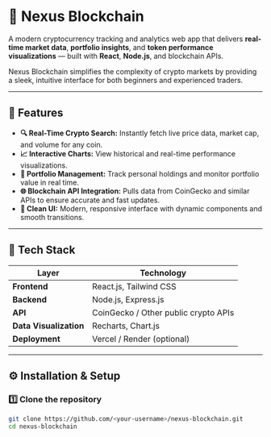 # 💠 Nexus Blockchain

A modern cryptocurrency tracking and analytics web app that delivers **real-time market data**, **portfolio insights**, and **token performance visualizations** — built with **React**, **Node.js**, and blockchain APIs.  

Nexus Blockchain simplifies the complexity of crypto markets by providing a sleek, intuitive interface for both beginners and experienced traders.

---

## 🚀 Features

- **🔍 Real-Time Crypto Search:** Instantly fetch live price data, market cap, and volume for any coin.  
- **📈 Interactive Charts:** View historical and real-time performance visualizations.  
- **💼 Portfolio Management:** Track personal holdings and monitor portfolio value in real time.  
- **🌐 Blockchain API Integration:** Pulls data from CoinGecko and similar APIs to ensure accurate and fast updates.  
- **🎨 Clean UI:** Modern, responsive interface with dynamic components and smooth transitions.  

---

## 🧠 Tech Stack

| Layer | Technology |
|-------|-------------|
| **Frontend** | React.js, Tailwind CSS |
| **Backend** | Node.js, Express.js |
| **API** | CoinGecko / Other public crypto APIs |
| **Data Visualization** | Recharts, Chart.js |
| **Deployment** | Vercel / Render (optional) |

---

## ⚙️ Installation & Setup

### 1️⃣ Clone the repository
```bash
git clone https://github.com/<your-username>/nexus-blockchain.git
cd nexus-blockchain
